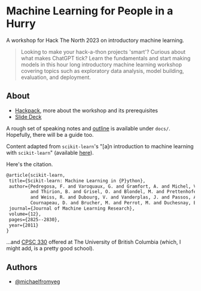 # Machine Learning for People in a Hurry

A workshop for Hack The North 2023 on introductory machine learning.

> Looking to make your hack-a-thon projects 'smart'? Curious about what makes ChatGPT tick? Learn the fundamentals and start making models in this hour long introductory machine learning workshop covering topics such as exploratory data analysis, model building, evaluation, and deployment.

## About

- [Hackpack](https://docs.google.com/document/d/e/2PACX-1vRJxERPH2VtPDvgxeVwyafGDIj1l0P24T6-kVIYMEDr7XktoiRT-2ted9Dg0PKEW-3coGvkEeiIpafd/pub), more about the workshop and its prerequisites
- [Slide Deck](https://docs.google.com/presentation/d/e/2PACX-1vQc5Xw7fccMDCK4cWE8GI4m21TUTYO5-GqZZn6X2oPAmsER3GsmR6AAIbcsLzlceigCK4Mh9vjklpJ_/pub?start=false&loop=false&delayms=30000)

A rough set of speaking notes and [outline](./docs/OUTLINE.md) is available under `docs/`. Hopefully, there will be a guide too.

Content adapted from `scikit-learn`'s "\[a\]n introduction to machine learning with `scikit-learn`" (available [here](https://scikit-learn.org/stable/tutorial/basic/tutorial.html)).

Here's the citation.

```tex
@article{scikit-learn,
 title={Scikit-learn: Machine Learning in {P}ython},
 author={Pedregosa, F. and Varoquaux, G. and Gramfort, A. and Michel, V.
         and Thirion, B. and Grisel, O. and Blondel, M. and Prettenhofer, P.
         and Weiss, R. and Dubourg, V. and Vanderplas, J. and Passos, A. and
         Cournapeau, D. and Brucher, M. and Perrot, M. and Duchesnay, E.},
 journal={Journal of Machine Learning Research},
 volume={12},
 pages={2825--2830},
 year={2011}
}
```

...and [CPSC 330](https://github.com/UBC-CS/cpsc330-2023W1) offered at The University of British Columbia (which, I might add, is a pretty good school).

## Authors

- [@michaelfromyeg](https://github.com/michaelfromyeg)
